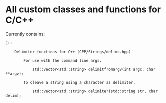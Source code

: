 # All custom classes and functions for C/C++

Currently contains:

	C++
	
		Delimiter functions for C++ (CPP/Strings/delims.hpp)
	
			For use with the command line args.
		
				std::vector<std::string> delimitfromargv(int argc, char **argv);
		
			To cleave a string using a character as delimiter.
		
				std::vector<std::string> delimiter(std::string str, char delim);
